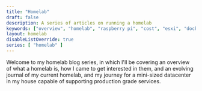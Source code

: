 ```yaml
---
title: "Homelab"
draft: false
description: A series of articles on running a homelab
keywords: ["overview", "homelab", "raspberry pi", "cost", "esxi", "docker", "developer", "technology"]
layout: homelab
disableListOverride: true
series: [ "homelab" ]
---
```


Welcome to my homelab blog series, in which I'll be covering  an overview of what a homelab is, how I came to get interested in them, and an evolving journal of my current homelab, and my journey for a mini-sized datacenter in my house capable of supporting production grade services.